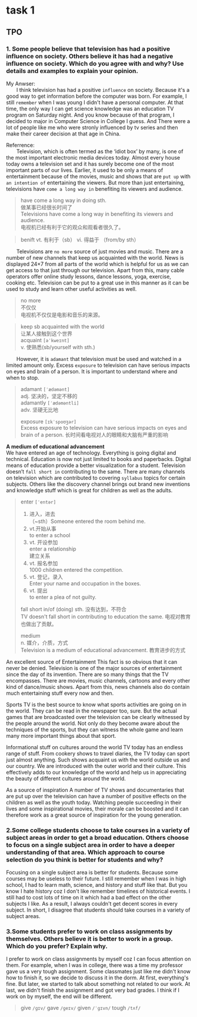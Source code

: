 # task 1

## TPO

### 1. Some people believe that television has had a positive influence on society. Others believe it has had a negative influence on society. Which do you agree with and why? Use details and examples to explain your opinion.
My Anwser:  
&emsp;&emsp;I think television has had a positive `influence` on society. Because it's a good way to get information before the computer was born. For example, I still `remember` when I was young I didn't have a personal computer. At that time, the only way I can get science knowledge was an education TV program on Saturday night. And you know because of that program, I decided to major in Computer Science in College I guess. And There were a lot of people like me who were stronly influenced by tv series and then make their career decision at that age in China.  

Referrence:  
&emsp;&emsp;Television, which is often termed as the ‘idiot box’ by many, is one of the most important electronic media devices today. Almost every house today owns a television set and it has surely become one of the most important parts of our lives. Earlier, it used to be only a means of entertainment because of the movies, music and shows that are `put up` with `an intention of` entertaining the viewers. But more than just entertaining, televisions have `come a long way in` benefiting its viewers and audience.  

> have come a long way in doing sth.  
> 做某事已经很长时间了  
> Televisions have come a long way in benefiting its viewers and audience.  
> 电视机已经有利于它的观众和观看者很久了。  

> benift
> vt. 有利于（sb）
> vi. 得益于 （from/by sth）

&emsp;&emsp;Televisions are `no more` source of just movies and music. There are a number of new channels that keep us acquainted with the world. News is displayed 24×7 from all parts of the world which is helpful for us as we can get access to that just through our television. Apart from this, many cable operators offer online study lessons, dance lessons, yoga, exercise, cooking etc. Television can be put to a great use in this manner as it can be used to study and learn other useful activities as well.  
> no more  
> 不仅仅  
> 电视机不仅仅是电影和音乐的来源。  

> keep sb acquainted with the world  
> 让某人接触到这个世界  
> acquaint `[əˈkweɪnt]`  
> v. 使熟悉(sb/yourself with sth.)  

&emsp;&emsp;However, it is `adamant` that television must be used and watched in a limited amount only. Excess `exposure` to television can have serious impacts on eyes and brain of a person. It is important to understand where and when to stop.

> adamant `[ˈædəmənt]`  
> adj. 坚决的，坚定不移的  
> adamantly `[ˈædəməntli]`  
> adv. 坚硬无比地  
> 
> exposure `[ɪkˈspoʊʒər]`  
> Excess exposure to television can have serious impacts on eyes and brain of a person.
> 长时间看电视对人的眼睛和大脑有严重的影响

**A medium of educational advancement**  
We have entered an age of technology. Everything is going digital and technical. Education is now not just limited to books and paperbacks. Digital means of education provide a better visualization for a student. Television doesn’t `fall short in` contributing to the same. There are many channels on television which are contributed to covering `syllabus` topics for certain subjects. Others like the discovery channel brings out brand new inventions and knowledge stuff which is great for children as well as the adults.  
> enter `[ˈentər]`  
> 1. 进入，进去  
> （~sth）Someone entered the room behind me.  
> 2. vt.开始从事  
> to enter a school  
> 3. vt. 开设参加  
> enter a relationship  
> 建立关系  
> 4. vt. 报名参加  
> 1000 children entered the competition.  
> 5. vt. 登记，录入  
> Enter your name and occupation in the boxes.  
> 6. vt. 提出  
> to enter a plea of not guilty.
> 
> fall short in/of (doing) sth.
> 没有达到，不符合  
> TV doesn't fall short in contributing to education the same. 电视对教育也做出了贡献。  
> 
> medium  
> n. 媒介，介质，方式  
> Television is a medium of educational advancement.  教育进步的方式

An excellent source of Entertainment
This fact is so obvious that it can never be denied. Television is one of the major sources of entertainment since the day of its invention. There are so many things that the TV encompasses. There are movies, music channels, cartoons and every other kind of dance/music shows. Apart from this, news channels also do contain much entertaining stuff every now and then.

Sports
TV is the best source to know what sports activities are going on in the world. They can be read in the newspaper too, sure. But the actual games that are broadcasted over the television can be clearly witnessed by the people around the world. Not only do they become aware about the techniques of the sports, but they can witness the whole game and learn many more important things about that sport.

Informational stuff on cultures around the world
TV today has an endless range of stuff. From cookery shows to travel diaries, the TV today can sport just almost anything. Such shows acquaint us with the world outside us and our country. We are introduced with the outer world and their culture. This effectively adds to our knowledge of the world and help us in appreciating the beauty of different cultures around the world.

As a source of inspiration
A number of TV shows and documentaries that are put up over the television can have a number of positive effects on the children as well as the youth today. Watching people succeeding in their lives and some inspirational movies, their morale can be boosted and it can therefore work as a great source of inspiration for the young generation.  

### 2.Some college students choose to take courses in a variety of subject areas in order to get a broad education. Others choose to focus on a single subject area in order to have a deeper understanding of that area. Which approach to course selection do you think is better for students and why?
Focusing on a single subject area is better for students. Because some courses may be useless to their future. I still remember when I was in high school, I had to learn math, science, and history and stuff like that. But you know I hate history coz I don't like remember timelines of historical events. I still had to cost lots of time on it which had a bad effect on the other subjects I like. As a result, I always couldn't get decent scores in every subject. In short, I disagree that students should take courses in a variety of subject areas. 

### 3.Some students prefer to work on class assignments by themselves. Others believe it is better to work in a group. Which do you prefer? Explain why.
I prefer to work on class assignments by myself coz I can focus attention on them. For example, when I was in college, there was a time my professor gave us a very tough assignment. Some classmates just like me didn't know how to finish it, so we decide to discuss it in the dorm. At first, everything's fine. But later, we started to talk about something not related to our work. At last, we didn't finish the assignment and got very bad grades. I think if I work on by myself, the end will be different.

> give `/ɡɪv/` gave `/ɡeɪv/` given `/ˈɡɪvn/`
> tough `/tʌf/`